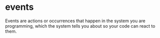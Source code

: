 # events
Events are actions or occurrences that happen in the system you are programming, which the system tells you about so your code can react to them.
